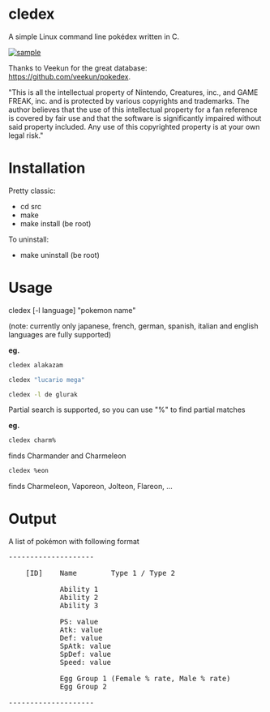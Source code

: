 cledex
======

A simple Linux command line pokédex written in C.

<a href="http://it.tinypic.com?ref=2d0aq0i" target="_blank"><img src="http://i58.tinypic.com/2d0aq0i.png" border="0" alt="sample"></a>

Thanks to Veekun for the great database: https://github.com/veekun/pokedex.

"This is all the intellectual property of Nintendo, Creatures, inc., and GAME FREAK, inc. and is protected by various copyrights and trademarks. The author believes that the use of this intellectual property for a fan reference is covered by fair use and that the software is significantly impaired without said property included. Any use of this copyrighted property is at your own legal risk."


Installation
======

Pretty classic:

* cd src
* make
* make install (be root)

To uninstall:

* make uninstall (be root)

Usage
======

cledex [-l language] "pokemon name"  

(note: currently only japanese, french, german, spanish, italian and english languages are fully supported)  

**eg.**   
```bash
cledex alakazam  
```
```bash
cledex "lucario mega"  
```
```bash
cledex -l de glurak  
```

Partial search is supported, so you can use "%" to find partial matches  

**eg.**  
```bash
cledex charm%  
```
finds Charmander and Charmeleon
```bash
cledex %eon
```
finds Charmeleon, Vaporeon, Jolteon, Flareon, ...

Output
======

A list of pokémon with following format
<pre>
--------------------

	[ID]	Name		Type 1 / Type 2
	
			Ability 1     
			Ability 2
			Ability 3
	
			PS: value
			Atk: value
			Def: value
			SpAtk: value
			SpDef: value
			Speed: value
	
			Egg Group 1	(Female % rate, Male % rate)
			Egg Group 2

--------------------
</pre>
